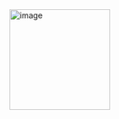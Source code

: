 <img width="177" alt="image" src="https://github.com/user-attachments/assets/834d2ff8-d92b-4953-bc7d-82360bf1353b" />

